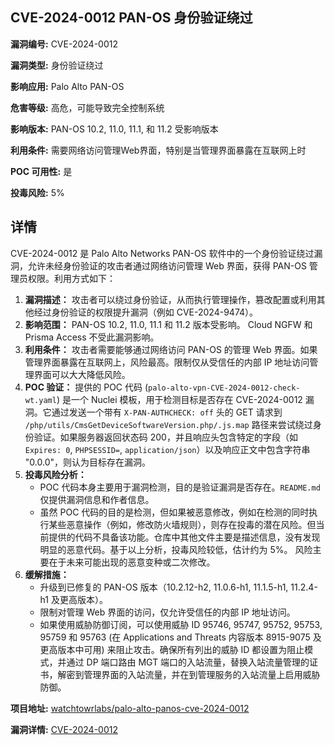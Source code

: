 ## CVE-2024-0012 PAN-OS 身份验证绕过

**漏洞编号:** CVE-2024-0012

**漏洞类型:** 身份验证绕过

**影响应用:** Palo Alto PAN-OS

**危害等级:** 高危，可能导致完全控制系统

**影响版本:** PAN-OS 10.2, 11.0, 11.1, 和 11.2 受影响版本

**利用条件:** 需要网络访问管理Web界面，特别是当管理界面暴露在互联网上时

**POC 可用性:** 是

**投毒风险:** 5%

## 详情

CVE-2024-0012 是 Palo Alto Networks PAN-OS 软件中的一个身份验证绕过漏洞，允许未经身份验证的攻击者通过网络访问管理 Web 界面，获得 PAN-OS 管理员权限。利用方式如下：

1.  **漏洞描述：** 攻击者可以绕过身份验证，从而执行管理操作，篡改配置或利用其他经过身份验证的权限提升漏洞（例如 CVE-2024-9474）。
2.  **影响范围：** PAN-OS 10.2, 11.0, 11.1 和 11.2 版本受影响。 Cloud NGFW 和 Prisma Access 不受此漏洞影响。
3.  **利用条件：** 攻击者需要能够通过网络访问 PAN-OS 的管理 Web 界面。如果管理界面暴露在互联网上，风险最高。限制仅从受信任的内部 IP 地址访问管理界面可以大大降低风险。
4.  **POC 验证：** 提供的 POC 代码 (`palo-alto-vpn-CVE-2024-0012-check-wt.yaml`) 是一个 Nuclei 模板，用于检测目标是否存在 CVE-2024-0012 漏洞。它通过发送一个带有 `X-PAN-AUTHCHECK: off` 头的 GET 请求到 `/php/utils/CmsGetDeviceSoftwareVersion.php/.js.map` 路径来尝试绕过身份验证。如果服务器返回状态码 200，并且响应头包含特定的字段（如 `Expires: 0`, `PHPSESSID=`, `application/json`）以及响应正文中包含字符串 "0.0.0"，则认为目标存在漏洞。
5.  **投毒风险分析：**
    *   POC 代码本身主要用于漏洞检测，目的是验证漏洞是否存在。`README.md` 仅提供漏洞信息和作者信息。
    *   虽然 POC 代码的目的是检测，但如果被恶意修改，例如在检测的同时执行某些恶意操作（例如，修改防火墙规则），则存在投毒的潜在风险。但当前提供的代码不具备该功能。仓库中其他文件主要是描述信息，没有发现明显的恶意代码。基于以上分析，投毒风险较低，估计约为 5%。 风险主要在于未来可能出现的恶意变种或二次修改。
6.  **缓解措施：**
    *   升级到已修复的 PAN-OS 版本（10.2.12-h2, 11.0.6-h1, 11.1.5-h1, 11.2.4-h1 及更高版本）。
    *   限制对管理 Web 界面的访问，仅允许受信任的内部 IP 地址访问。
    *   如果使用威胁防御订阅，可以使用威胁 ID 95746, 95747, 95752, 95753, 95759 和 95763 (在 Applications and Threats 内容版本 8915-9075 及更高版本中可用) 来阻止攻击。确保所有列出的威胁 ID 都设置为阻止模式，并通过 DP 端口路由 MGT 端口的入站流量，替换入站流量管理的证书，解密到管理界面的入站流量，并在到管理服务的入站流量上启用威胁防御。

**项目地址:** [watchtowrlabs/palo-alto-panos-cve-2024-0012](https://github.com/watchtowrlabs/palo-alto-panos-cve-2024-0012)

**漏洞详情:** [CVE-2024-0012](https://nvd.nist.gov/vuln/detail/CVE-2024-0012)